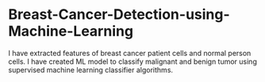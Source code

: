 # Breast-Cancer-Detection-using-Machine-Learning
I have extracted features of breast cancer patient cells and normal person cells. I have created ML model to classify malignant and benign tumor using supervised machine learning classifier algorithms.
